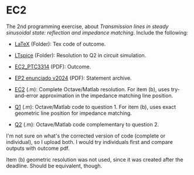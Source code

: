# EC2

The 2nd programming exercise, about *Transmission lines in steady sinusoidal state: reflection and impedance matching*.
Include the following:

* [LaTeX](https://github.com/JoaoPCalazans/Ondas-e-Linhas/tree/main/EC2/LaTeX) (Folder): Tex code of outcome.

* [LTspice](https://github.com/JoaoPCalazans/Ondas-e-Linhas/tree/main/EC2/LTspice) (Folder): Resolution to Q2 in circuit simulation.

* [EC2_PTC3314](https://github.com/JoaoPCalazans/Ondas-e-Linhas/blob/main/EC2/EC2_PTC3314.pdf) (PDF): Outcome.

* [EP2 enunciado v2024](https://github.com/JoaoPCalazans/Ondas-e-Linhas/blob/main/EC2/EP2%20enunciado%20v2024.pdf) (PDF): Statement archive.

* [EC2](https://github.com/JoaoPCalazans/Ondas-e-Linhas/blob/main/EC2/EC2.m) (.m): Complete Octave/Matlab resolution. For item (b), uses try-and-error approximation in the impedance matching line position.

* [Q1](http://github.com/JoaoPCalazans/Ondas-e-Linhas/blob/main/EC2/Q1.m) (.m): Octave/Matlab code to question 1. For item (b), uses exact geometric line position for impedance matching.

* [Q2](https://github.com/JoaoPCalazans/Ondas-e-Linhas/blob/main/EC2/Q2.m) (.m): Octave/Matlab code complementary to question 2.

I'm not sure on what's the corrected version of code (complete or individual), so I upload both. I would try individuals first and compare outputs with outcome pdf.

Item (b) geometric resolution was not used, since it was created after the deadline. Should be equivalent, though.
